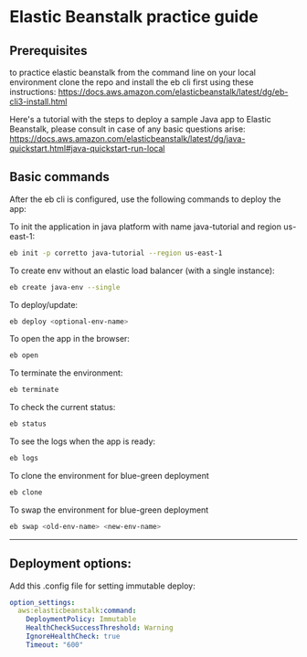 # Elastic Beanstalk practice guide

## Prerequisites

to practice elastic beanstalk from the command line on your local environment clone the repo and install the eb cli first using these instructions:
https://docs.aws.amazon.com/elasticbeanstalk/latest/dg/eb-cli3-install.html

Here's a tutorial with the steps to deploy a sample Java app to Elastic Beanstalk, please consult in case of any basic questions arise:
https://docs.aws.amazon.com/elasticbeanstalk/latest/dg/java-quickstart.html#java-quickstart-run-local

## Basic commands

After the eb cli is configured, use the following commands to deploy the app:

To init the application in java platform with name java-tutorial and region us-east-1:
```bash
eb init -p corretto java-tutorial --region us-east-1
```

To create env without an elastic load balancer (with a single instance):
```bash
eb create java-env --single     
```


To deploy/update:
```bash
eb deploy <optional-env-name>
```

To open the app in the browser:
```bash
eb open
```

To terminate the environment:
```bash
eb terminate
```

To check the current status:
```bash
eb status
```

To see the logs when the app is ready:
```bash
eb logs
```

To clone the environment for blue-green deployment
```bash
eb clone
```

To swap the environment for blue-green deployment
```bash
eb swap <old-env-name> <new-env-name>
```

***
## Deployment options:

Add this .config file for setting immutable deploy:
```yaml
option_settings:
  aws:elasticbeanstalk:command:
    DeploymentPolicy: Immutable
    HealthCheckSuccessThreshold: Warning
    IgnoreHealthCheck: true
    Timeout: "600"
```


